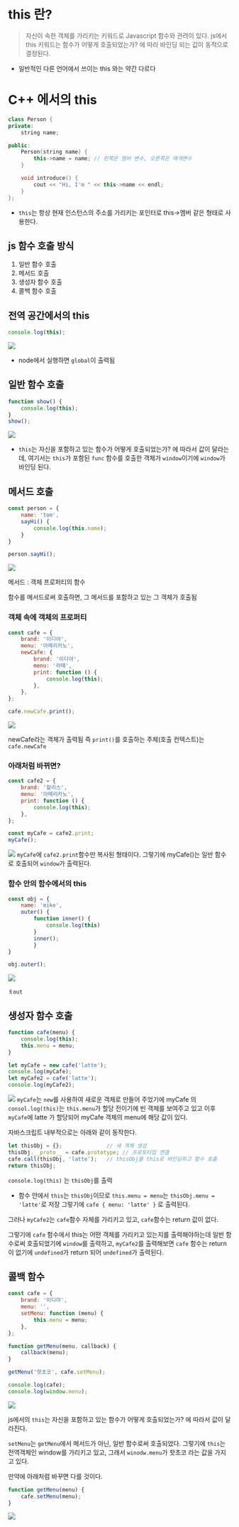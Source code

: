 # this 란?
> 자신이 속한 객체를 가리키는 키워드로 Javascript 함수와 관려이 있다.
> js에서 this 키워드는 함수가 어떻게 호출되었는가? 에 따라 바인딩 되는 값이 동적으로 결정된다.

- 일반적인 다른 언어에서 쓰이는 this 와는 약간 다르다
# C++ 에서의 this
```c++
class Person {
private:
    string name;

public:
    Person(string name) {
        this->name = name; // 왼쪽은 멤버 변수, 오른쪽은 매개변수
    }

    void introduce() {
        cout << "Hi, I'm " << this->name << endl;
    }
};
```

- `this`는 항상 현재 인스턴스의 주소를 가리키는 포인터로 this->멤버 같은 형태로 사용한다.
## js 함수 호출 방식
1. 일반 함수 호출
2. 메서드 호출
3. 생성자 함수 호출
4. 콜백 함수 호출

## 전역 공간에서의 this
```js
console.log(this);
```
![](https://i.imgur.com/sBNovrY.png)
- node에서 실행하면 `global`이 출력됨

## 일반 함수 호출
```js
function show() {
    console.log(this);
}
show();
```
![](https://i.imgur.com/sBNovrY.png)
- `this`는 자신을 포함하고 있는 함수가 어떻게 호출되었는가? 에 따라서 값이 달라는데, 여기서는 `this`가 포함된 `func` 함수를 호출한 객체가 `window`이기에 `window`가 바인딩 된다.
## 메서드 호출
```js
const person = {
    name: 'tom',
    sayHi() {
        console.log(this.name);
    }
}

person.sayHi();
```
![](https://i.imgur.com/LI455yO.png)

메서드 : 객체 프로퍼티의 함수

함수를 메서드로써 호출하면, 그 메서드를 포함하고 있는 그 객체가 호출됨

### 객체 속에 객체의 프로퍼티
```js
const cafe = {
    brand: '이디야',
    menu: '아메리카노',
    newCafe: {
        brand: '이디야',
        menu: '라떼',
        print: function () {
            console.log(this);
        },
    },
};

cafe.newCafe.print();
```
![](https://i.imgur.com/XOcxRxs.png)

newCafe라는 객체가 출력됨
즉 `print()`를 호출하는 주체(호출 컨텍스트)는 `cafe.newCafe`

### 아래처럼 바뀌면?
```js
const cafe2 = {
    brand: '할리스',
    menu: '아메리카노',
    print: function () {
        console.log(this);
    },
};

const myCafe = cafe2.print;
myCafe();
```
![](https://i.imgur.com/LIUTz3O.png)
`myCafe`에 `cafe2.print`함수만 복사된 형태이다.
그렇기에 myCafe()는 일반 함수로 호출되어 `window`가 출력된다.

### 함수 안의 함수에서의 this
```js
const obj = {
    name: 'mike',
    outer() {
        function inner() {
            console.log(this)
        }
        inner();
        }
}

obj.outer();

```
![](https://i.imgur.com/2uHE5v7.png)

`ㅐout`

## 생성자 함수 호출
```js
function cafe(menu) {
    console.log(this);
    this.menu = menu;
}

let myCafe = new cafe('latte');
console.log(myCafe);
let myCafe2 = cafe('latte');
console.log(myCafe2);
```
![](https://i.imgur.com/DKVhAi7.png)
`myCafe`는 `new`를 사용하여 새로운 객체로 만들어 주었기에 myCafe 의`consol.log(this)`는 `this.menu`가 할당 전이기에 빈 객체를 보여주고 있고
이후 `myCafe`에 latte 가 할당되어 myCafe 객체의 menu에 해당 값이 있다.

자바스크립트 내부적으로는 아래와 같이 동작한다.
```js
let thisObj = {};              // 새 객체 생성
thisObj.__proto__ = cafe.prototype; // 프로토타입 연결
cafe.call(thisObj, 'latte');   // thisObj를 this로 바인딩하고 함수 호출
return thisObj;
```

`console.log(this)` 는 `thisObj`를 출력
- 함수 안에서 `this`는 `thisObj`이므로 `this.menu = menu`는 `thisObj.menu = 'latte'`로 저장
그렇기에 `cafe { menu: 'latte' }` 로 출력된다.

그러나 `myCafe2`는 `cafe`함수 자체를 가리키고 있고, `cafe`함수는 return 값이 없다.

그렇기에 `cafe` 함수에서 this는 어떤 객체를 가리키고 있는지를 출력해야하는데 일반 함수로써 호출되었기에 `window`를 출력하고, `myCafe2`를 출력해보면 `cafe` 함수는 return 이 없기에 `undefined`가 return 되어 `undefined`가 출력된다.


## 콜백 함수
```js
const cafe = {
    brand: '이디야',
    menu: '',
    setMenu: function (menu) {
        this.menu = menu;
    },
};

function getMenu(menu, callback) {
    callback(menu);
}

getMenu('핫초코', cafe.setMenu);

console.log(cafe);
console.log(window.menu);
```

![](https://i.imgur.com/IfoCK2o.png)

js에서의 `this`는 자신을 포함하고 있는 함수가 어떻게 호출되었는가? 에 따라서 값이 달라진다.

`setMenu`는 `getMenu`에서 메서드가 아닌, 일반 함수로써 호출되었다.
그렇기에 `this`는 전역객체인 window를 가리키고 있고, 그래서 `winodw.menu`가 핫초코 라는 값을 가지고 있다.

만약에 아래처럼 바꾸면 다를 것이다.
```js
function getMenu(menu) {
    cafe.setMenu(menu);
}
```
![](https://i.imgur.com/DcOpnND.png)
